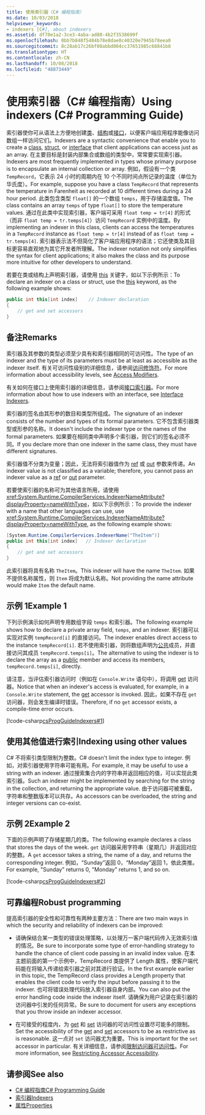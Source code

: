 ```yaml
---
title: 使用索引器（C# 编程指南）
ms.date: 10/03/2018
helpviewer_keywords:
- indexers [C#], about indexers
ms.assetid: df70e1a2-3ce3-4aba-ad80-4b2f3538699f
ms.openlocfilehash: 0bb7b848f5484b78e8dae0c40320e7945b78eea0
ms.sourcegitcommit: 8c28ab17c26bf08abbd004cc37651985c68841b8
ms.translationtype: HT
ms.contentlocale: zh-CN
ms.lasthandoff: 10/08/2018
ms.locfileid: "48873449"
---
```

# <a name="using-indexers-c-programming-guide"></a><span data-ttu-id="b865c-102">使用索引器（C# 编程指南）</span><span class="sxs-lookup"><span data-stu-id="b865c-102">Using indexers (C# Programming Guide)</span></span>

<span data-ttu-id="b865c-103">索引器使你可从语法上方便地创建[类](../../../csharp/language-reference/keywords/class.md)、[结构](../../../csharp/language-reference/keywords/struct.md)或[接口](../../../csharp/language-reference/keywords/interface.md)，以便客户端应用程序能像访问数组一样访问它们。</span><span class="sxs-lookup"><span data-stu-id="b865c-103">Indexers are a syntactic convenience that enable you to create a [class](../../../csharp/language-reference/keywords/class.md), [struct](../../../csharp/language-reference/keywords/struct.md), or [interface](../../../csharp/language-reference/keywords/interface.md) that client applications can access just as an array.</span></span> <span data-ttu-id="b865c-104">在主要目标是封装内部集合或数组的类型中，常常要实现索引器。</span><span class="sxs-lookup"><span data-stu-id="b865c-104">Indexers are most frequently implemented in types whose primary purpose is to encapsulate an internal collection or array.</span></span> <span data-ttu-id="b865c-105">例如，假设有一个类 `TempRecord`，它表示 24 小时的周期内在 10 个不同时间点所记录的温度（单位为华氏度）。</span><span class="sxs-lookup"><span data-stu-id="b865c-105">For example, suppose you have a class `TempRecord` that represents the temperature in Farenheit as recorded at 10 different times during a 24 hour period.</span></span> <span data-ttu-id="b865c-106">此类包含类型 `float[]` 的一个数组 `temps`，用于存储温度值。</span><span class="sxs-lookup"><span data-stu-id="b865c-106">The class contains an array `temps` of type `float[]` to store the temperature values.</span></span> <span data-ttu-id="b865c-107">通过在此类中实现索引器，客户端可采用 `float temp = tr[4]` 的形式（而非 `float temp = tr.temps[4]`）访问 `TempRecord` 实例中的温度。</span><span class="sxs-lookup"><span data-stu-id="b865c-107">By implementing an indexer in this class, clients can access the temperatures in a `TempRecord` instance as `float temp = tr[4]` instead of as `float temp = tr.temps[4]`.</span></span> <span data-ttu-id="b865c-108">索引器表示法不但简化了客户端应用程序的语法；它还使类及其目标更容易直观地为其它开发者所理解。</span><span class="sxs-lookup"><span data-stu-id="b865c-108">The indexer notation not only simplifies the syntax for client applications; it also makes the class and its purpose more intuitive for other developers to understand.</span></span>  
  
<span data-ttu-id="b865c-109">若要在类或结构上声明索引器，请使用 [this](../../../csharp/language-reference/keywords/this.md) 关键字，如以下示例所示：</span><span class="sxs-lookup"><span data-stu-id="b865c-109">To declare an indexer on a class or struct, use the [this](../../../csharp/language-reference/keywords/this.md) keyword, as the following example shows:</span></span>

```csharp
public int this[int index]    // Indexer declaration  
{  
    // get and set accessors  
}  
```

## <a name="remarks"></a><span data-ttu-id="b865c-110">备注</span><span class="sxs-lookup"><span data-stu-id="b865c-110">Remarks</span></span>

<span data-ttu-id="b865c-111">索引器及其参数的类型必须至少具有和索引器相同的可访问性。</span><span class="sxs-lookup"><span data-stu-id="b865c-111">The type of an indexer and the type of its parameters must be at least as accessible as the indexer itself.</span></span> <span data-ttu-id="b865c-112">有关可访问性级别的详细信息，请参阅[访问修饰符](../../../csharp/language-reference/keywords/access-modifiers.md)。</span><span class="sxs-lookup"><span data-stu-id="b865c-112">For more information about accessibility levels, see [Access Modifiers](../../../csharp/language-reference/keywords/access-modifiers.md).</span></span>  
  
 <span data-ttu-id="b865c-113">有关如何在接口上使用索引器的详细信息，请参阅[接口索引器](../../../csharp/programming-guide/indexers/indexers-in-interfaces.md)。</span><span class="sxs-lookup"><span data-stu-id="b865c-113">For more information about how to use indexers with an interface, see [Interface Indexers](../../../csharp/programming-guide/indexers/indexers-in-interfaces.md).</span></span>  
  
 <span data-ttu-id="b865c-114">索引器的签名由其形参的数目和类型所组成。</span><span class="sxs-lookup"><span data-stu-id="b865c-114">The signature of an indexer consists of the number and types of its formal parameters.</span></span> <span data-ttu-id="b865c-115">它不包含索引器类型或形参的名称。</span><span class="sxs-lookup"><span data-stu-id="b865c-115">It doesn't include the indexer type or the names of the formal parameters.</span></span> <span data-ttu-id="b865c-116">如果要在相同类中声明多个索引器，则它们的签名必须不同。</span><span class="sxs-lookup"><span data-stu-id="b865c-116">If you declare more than one indexer in the same class, they must have different signatures.</span></span>  
  
 <span data-ttu-id="b865c-117">索引器值不分类为变量；因此，无法将索引器值作为 [ref](../../../csharp/language-reference/keywords/ref.md) 或 [out](../../../csharp/language-reference/keywords/out-parameter-modifier.md) 参数来传递。</span><span class="sxs-lookup"><span data-stu-id="b865c-117">An indexer value is not classified as a variable; therefore, you cannot pass an indexer value as a [ref](../../../csharp/language-reference/keywords/ref.md) or [out](../../../csharp/language-reference/keywords/out-parameter-modifier.md) parameter.</span></span>  
  
 <span data-ttu-id="b865c-118">若要使索引器的名称可为其他语言所用，请使用 <xref:System.Runtime.CompilerServices.IndexerNameAttribute?displayProperty=nameWithType>，如以下示例所示：</span><span class="sxs-lookup"><span data-stu-id="b865c-118">To provide the indexer with a name that other languages can use, use <xref:System.Runtime.CompilerServices.IndexerNameAttribute?displayProperty=nameWithType>, as the following example shows:</span></span>  

```csharp
[System.Runtime.CompilerServices.IndexerName("TheItem")]  
public int this[int index]   // Indexer declaration  
{
    // get and set accessors  
}  
```

<span data-ttu-id="b865c-119">此索引器将具有名称 `TheItem`。</span><span class="sxs-lookup"><span data-stu-id="b865c-119">This indexer will have the name `TheItem`.</span></span> <span data-ttu-id="b865c-120">如果不提供名称属性，则 `Item` 将成为默认名称。</span><span class="sxs-lookup"><span data-stu-id="b865c-120">Not providing the name attribute would make `Item` the default name.</span></span>  
  
## <a name="example-1"></a><span data-ttu-id="b865c-121">示例 1</span><span class="sxs-lookup"><span data-stu-id="b865c-121">Example 1</span></span>  
  
<span data-ttu-id="b865c-122">下列示例演示如何声明专用数组字段 `temps` 和索引器。</span><span class="sxs-lookup"><span data-stu-id="b865c-122">The following example shows how to declare a private array field, `temps`, and an indexer.</span></span> <span data-ttu-id="b865c-123">索引器可以实现对实例 `tempRecord[i]` 的直接访问。</span><span class="sxs-lookup"><span data-stu-id="b865c-123">The indexer enables direct access to the instance `tempRecord[i]`.</span></span> <span data-ttu-id="b865c-124">若不使用索引器，则将数组声明为[公共](../../../csharp/language-reference/keywords/public.md)成员，并直接访问其成员 `tempRecord.temps[i]`。</span><span class="sxs-lookup"><span data-stu-id="b865c-124">The alternative to using the indexer is to declare the array as a [public](../../../csharp/language-reference/keywords/public.md) member and access its members, `tempRecord.temps[i]`, directly.</span></span>  
  
 <span data-ttu-id="b865c-125">请注意，当评估索引器访问时（例如在 `Console.Write` 语句中），将调用 [get](../../../csharp/language-reference/keywords/get.md) 访问器。</span><span class="sxs-lookup"><span data-stu-id="b865c-125">Notice that when an indexer's access is evaluated, for example, in a `Console.Write` statement, the [get](../../../csharp/language-reference/keywords/get.md) accessor is invoked.</span></span> <span data-ttu-id="b865c-126">因此，如果不存在 `get` 访问器，则会发生编译时错误。</span><span class="sxs-lookup"><span data-stu-id="b865c-126">Therefore, if no `get` accessor exists, a compile-time error occurs.</span></span>  
  
[!code-csharp[csProgGuideIndexers#1](../../../csharp/programming-guide/classes-and-structs/codesnippet/CSharp/using-indexers_1.cs)]  
  
## <a name="indexing-using-other-values"></a><span data-ttu-id="b865c-127">使用其他值进行索引</span><span class="sxs-lookup"><span data-stu-id="b865c-127">Indexing using other values</span></span>

<span data-ttu-id="b865c-128">C# 不将索引类型限制为整数。</span><span class="sxs-lookup"><span data-stu-id="b865c-128">C# doesn't limit the index type to integer.</span></span> <span data-ttu-id="b865c-129">例如，对索引器使用字符串可能有用。</span><span class="sxs-lookup"><span data-stu-id="b865c-129">For example, it may be useful to use a string with an indexer.</span></span> <span data-ttu-id="b865c-130">通过搜索集合内的字符串并返回相应的值，可以实现此类索引器。</span><span class="sxs-lookup"><span data-stu-id="b865c-130">Such an indexer might be implemented by searching for the string in the collection, and returning the appropriate value.</span></span> <span data-ttu-id="b865c-131">由于访问器可被重载，字符串和整数版本可以共存。</span><span class="sxs-lookup"><span data-stu-id="b865c-131">As accessors can be overloaded, the string and integer versions can co-exist.</span></span>  
  
## <a name="example-2"></a><span data-ttu-id="b865c-132">示例 2</span><span class="sxs-lookup"><span data-stu-id="b865c-132">Example 2</span></span>  
  
<span data-ttu-id="b865c-133">下面的示例声明了存储星期几的类。</span><span class="sxs-lookup"><span data-stu-id="b865c-133">The following example declares a class that stores the days of the week.</span></span> <span data-ttu-id="b865c-134">`get` 访问器采用字符串（星期几）并返回对应的整数。</span><span class="sxs-lookup"><span data-stu-id="b865c-134">A `get` accessor takes a string, the name of a day, and returns the corresponding integer.</span></span> <span data-ttu-id="b865c-135">例如，“Sunday”返回 0，“Monday”返回 1，依此类推。</span><span class="sxs-lookup"><span data-stu-id="b865c-135">For example, "Sunday" returns 0, "Monday" returns 1, and so on.</span></span>  
  
[!code-csharp[csProgGuideIndexers#2](../../../csharp/programming-guide/classes-and-structs/codesnippet/CSharp/using-indexers_2.cs)]  
  
## <a name="robust-programming"></a><span data-ttu-id="b865c-136">可靠编程</span><span class="sxs-lookup"><span data-stu-id="b865c-136">Robust programming</span></span>

 <span data-ttu-id="b865c-137">提高索引器的安全性和可靠性有两种主要方法：</span><span class="sxs-lookup"><span data-stu-id="b865c-137">There are two main ways in which the security and reliability of indexers can be improved:</span></span>  
  
- <span data-ttu-id="b865c-138">请确保结合某一类型的错误处理策略，以处理万一客户端代码传入无效索引值的情况。</span><span class="sxs-lookup"><span data-stu-id="b865c-138">Be sure to incorporate some type of error-handling strategy to handle the chance of client code passing in an invalid index value.</span></span> <span data-ttu-id="b865c-139">在本主题前面的第一个示例中，TempRecord 类提供了 Length 属性，使客户端代码能在将输入传递给索引器之前对其进行验证。</span><span class="sxs-lookup"><span data-stu-id="b865c-139">In the first example earlier in this topic, the TempRecord class provides a Length property that enables the client code to verify the input before passing it to the indexer.</span></span> <span data-ttu-id="b865c-140">也可将错误处理代码放入索引器自身内部。</span><span class="sxs-lookup"><span data-stu-id="b865c-140">You can also put the error handling code inside the indexer itself.</span></span> <span data-ttu-id="b865c-141">请确保为用户记录在索引器的访问器中引发的任何异常。</span><span class="sxs-lookup"><span data-stu-id="b865c-141">Be sure to document for users any exceptions that you throw inside an indexer accessor.</span></span>  
  
- <span data-ttu-id="b865c-142">在可接受的程度内，为 [get](../../../csharp/language-reference/keywords/get.md) 和 [set](../../../csharp/language-reference/keywords/set.md) 访问器的可访问性设置尽可能多的限制。</span><span class="sxs-lookup"><span data-stu-id="b865c-142">Set the accessibility of the [get](../../../csharp/language-reference/keywords/get.md) and [set](../../../csharp/language-reference/keywords/set.md) accessors to be as restrictive as is reasonable.</span></span> <span data-ttu-id="b865c-143">这一点对 `set` 访问器尤为重要。</span><span class="sxs-lookup"><span data-stu-id="b865c-143">This is important for the `set` accessor in particular.</span></span> <span data-ttu-id="b865c-144">有关详细信息，请参阅[限制访问器可访问性](../../../csharp/programming-guide/classes-and-structs/restricting-accessor-accessibility.md)。</span><span class="sxs-lookup"><span data-stu-id="b865c-144">For more information, see [Restricting Accessor Accessibility](../../../csharp/programming-guide/classes-and-structs/restricting-accessor-accessibility.md).</span></span>  
  
## <a name="see-also"></a><span data-ttu-id="b865c-145">请参阅</span><span class="sxs-lookup"><span data-stu-id="b865c-145">See also</span></span>

- [<span data-ttu-id="b865c-146">C# 编程指南</span><span class="sxs-lookup"><span data-stu-id="b865c-146">C# Programming Guide</span></span>](../../../csharp/programming-guide/index.md)  
- [<span data-ttu-id="b865c-147">索引器</span><span class="sxs-lookup"><span data-stu-id="b865c-147">Indexers</span></span>](../../../csharp/programming-guide/indexers/index.md)  
- [<span data-ttu-id="b865c-148">属性</span><span class="sxs-lookup"><span data-stu-id="b865c-148">Properties</span></span>](../../../csharp/programming-guide/classes-and-structs/properties.md)
